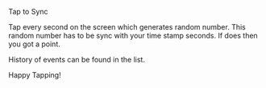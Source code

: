 

Tap to Sync

Tap every second on the screen which generates random number. This random number has to be 
sync with your time stamp seconds. If does then you got a point.

History of events can be found in the list.

Happy Tapping!